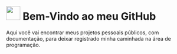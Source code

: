 <h1>
 <img src="https://camo.githubusercontent.com/35d3d11359a49bf12aebb834cc13fd81b95eff4e/68747470733a2f2f6d656469612e67697068792e636f6d2f6d656469612f6876524a434c467a6361737252346961377a2f67697068792e676966" width="38" height="38" /> Bem-Vindo ao meu GitHub</h1>
<p>Aqui você vai encontrar meus projetos pessoais públicos, com documentação, para deixar registrado minha caminhada na área de programação.</p>
